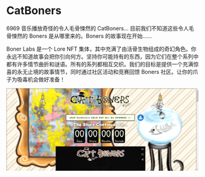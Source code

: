 # CatBoners

6969 音乐播放奇怪的令人毛骨悚然的 CatBoners... 目前我们不知道这些令人毛骨悚然的 Boners 是从哪里来的。Boners 的故事现在开始......

Boner Labs 是一个 Lore NFT 集体，其中充满了由活骨生物组成的奇幻角色。你永远不知道故事会把你引向何方。坚持你可能持有的东西，因为它们在整个系列中都有许多情节曲折和谜语。所有的系列都相互交织。我们的目标是提供一个充满惊喜的永无止境的故事情节，同时通过社区活动和竞赛回馈 Boners 社区。让你的爪子为吸毒机会做好准备！

![nft](512232133232_new.png)
